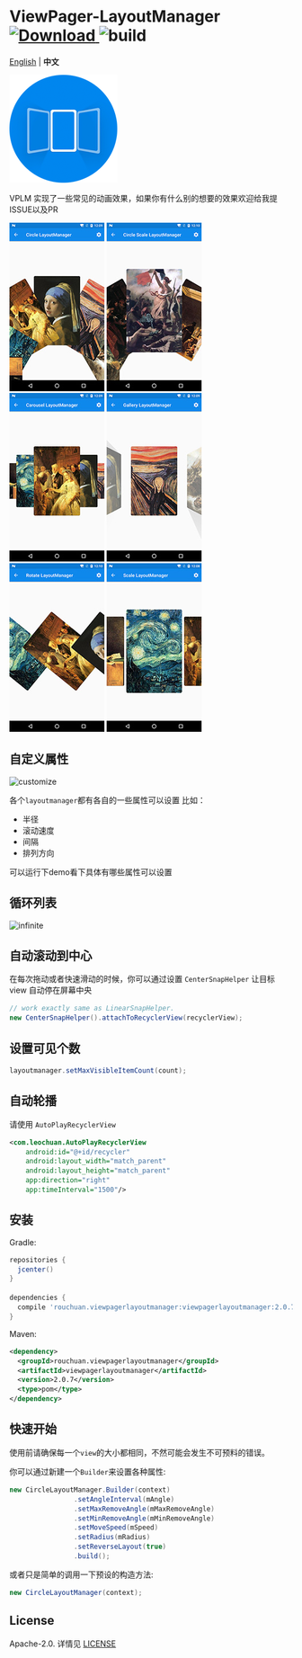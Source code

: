 # ViewPager-LayoutManager [![Download](https://api.bintray.com/packages/leochuan/maven/viewpager-layout-manager/images/download.svg) ](https://bintray.com/leochuan/maven/viewpager-layout-manager/_latestVersion) ![build](https://travis-ci.org/leochuan/ViewPagerLayoutManager.svg?branch=master)

[English](README.md) | **中文**

![logo](static/logo.png)

VPLM 实现了一些常见的动画效果，如果你有什么别的想要的效果欢迎给我提ISSUE以及PR

![circle](static/circle.jpg) ![circle_scale](static/circle_scale.jpg) ![carousel](static/carousel.jpg) ![gallery](static/gallery.jpg) ![rotate](static/rotate.jpg) ![scale](static/scale.jpg)

## 自定义属性
![customize](static/customize.gif)

各个`layoutmanager`都有各自的一些属性可以设置
比如：
* 半径
* 滚动速度
* 间隔
* 排列方向

可以运行下demo看下具体有哪些属性可以设置

## 循环列表

![infinite](static/infinite.gif)

## 自动滚动到中心

在每次拖动或者快速滑动的时候，你可以通过设置 `CenterSnapHelper` 让目标 view 自动停在屏幕中央
```java
// work exactly same as LinearSnapHelper.
new CenterSnapHelper().attachToRecyclerView(recyclerView);
```

## 设置可见个数
```java
layoutmanager.setMaxVisibleItemCount(count);
```

## 自动轮播

请使用 `AutoPlayRecyclerView`

```xml
<com.leochuan.AutoPlayRecyclerView
    android:id="@+id/recycler"
    android:layout_width="match_parent"
    android:layout_height="match_parent"
    app:direction="right"
    app:timeInterval="1500"/>
```

## 安装

Gradle:

```groovy
repositories {
  jcenter()
}

dependencies {
  compile 'rouchuan.viewpagerlayoutmanager:viewpagerlayoutmanager:2.0.7'
}
```

Maven:

```xml
<dependency>
  <groupId>rouchuan.viewpagerlayoutmanager</groupId>
  <artifactId>viewpagerlayoutmanager</artifactId>
  <version>2.0.7</version>
  <type>pom</type>
</dependency>
```

## 快速开始

使用前请确保每一个`view`的大小都相同，不然可能会发生不可预料的错误。



你可以通过新建一个`Builder`来设置各种属性:

```java
new CircleLayoutManager.Builder(context)
                .setAngleInterval(mAngle)
                .setMaxRemoveAngle(mMaxRemoveAngle)
                .setMinRemoveAngle(mMinRemoveAngle)
                .setMoveSpeed(mSpeed)
                .setRadius(mRadius)
                .setReverseLayout(true)
                .build();
```

或者只是简单的调用一下预设的构造方法:

```java
new CircleLayoutManager(context);
```

## License

Apache-2.0. 详情见 [LICENSE](LICENSE)